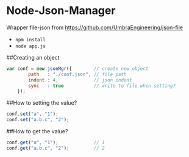 Node-Json-Manager
==============
Wrapper file-json from https://github.com/UmbraEngineering/json-file

* `npm install`
* `node app.js`

##Creating an object
```javascript
var conf = new jsonMgr({        // create new object
        path   : "./conf.json", // file path
        indent : 4,             // json indent
        sync   : true           // write to file when setting?
    });
```

##How to setting the value?
```javascript
conf.set("a", "1");
conf.set("a.b.c", "2");
```

##How to get the value?
```javascript
conf.get("a", "1");             // 1
conf.get("a.b.c", "2");         // 2
```
